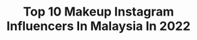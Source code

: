 ---
title: Top 10 Makeup Instagram Influencers In Malaysia In 2022
description: >-
  Find top makeup Instagram influencers in Malaysia in 2022. Most popular hashtags: #hudabeauty #makeup #stayathome.
platform: Instagram
hits: 108
text_top: Discover the most popular Instagram influencers on inBeat.
text_bottom: Our search engine aggregates 108 Instagram influencers like this in Malaysia for you to collaborate.
profiles:
  - username: "eatzzz7"
    fullname: >-
      !           🍒紀卜心
    bio: >-
      🌵ꉓꂦ꒒ꂦꋪŦꀎ꒒ ฅ•ω•ฅ ꒒ꀤŦꍟ🌵 🖥 Facebook 🔍紀卜心 🎨 Makeup trainee#Kimismakeupportfolio 📩📩📩🔜ellaine1779@gmail.com New✨ 牙齒矯正成果
    location: "Malaysia"
    followers: 814843
    engagement: 298
    commentsToLikes: 0.011782
    id: ck15suceaeuag0i19c5n98gtx
    verified: true
    hashtags: "#gracegift, #alittlemore, #10, #outfits"
  - username: "aishaliyana"
    fullname: >-
      Aisha Liyana
    bio: >-
      Part time YouTuber. Full time makeup enthusiast. 10% off FV with code NOVAISHA ✨ for business enquiries: aishaliyanakf@gmail.com [NO DM]
    location: "Malaysia"
    followers: 206933
    engagement: 169
    commentsToLikes: 0.023463
    id: ck5pyqizjxayz0i113wlvbdd7
    verified: false
    hashtags: "#toofacedbornthisway, #myantiageingjourney, #myjomalonelondon, #watsonsmy"
  - username: "maymichelle"
    fullname: >-
      Michelle Yong 🇲🇾
    bio: >-
      Founder of @haleskin.care 🍃 💄Freelance Professional Makeup Artist 📍Kota Kinabalu 👩🏼‍💻20
    location: "Malaysia"
    followers: 34674
    engagement: 388
    commentsToLikes: 0.010143
    id: ckap6rwcah67x0i78cx7g3qsi
    verified: false
    hashtags: "#misspetiteuniverseinternationalsabah, #staysafe, #stayhome, #pageantwithdignity"
  - username: "minghui.psd"
    fullname: >-
      李明慧// kl 🇲🇾
    bio: >-
      hi im ming hui! graphic design student who luvs art n makeup 🖍 :@minghui.ai @_rojakmalaysia ⁣ 💌 : leemh133@gmail.com⁣ (pr/collabs)
    location: "Malaysia"
    followers: 10258
    engagement: 978
    commentsToLikes: 0.131154
    id: ckaoyhxhwhloz0i78sb87c47l
    verified: false
    hashtags: "#svinfluencersbeautycrush, #stylevana, #positionsarianagrande, #positions"
  - username: "bellefleurmakeup"
    fullname: >-
      𝐁𝐄𝐋𝐋𝐄𝐅𝐋𝐄𝐔𝐑 𝐌𝐀𝐊𝐄𝐔𝐏®️
    bio: >-
      𝐀𝐥𝐛𝐚𝐧𝐢𝐚𝐧 𝐖𝐢𝐟𝐞𝐲 & 𝐌𝐨𝐦 🇦🇱💍👼🏽📧.Business:bellefleur-makeup@hotmail.com
    location: "Malaysia"
    followers: 63118
    engagement: 973
    commentsToLikes: 0.010398
    id: ck5c1992xup8i0i11jvqjpifq
    verified: false
    hashtags: "#babymama, #archiv, #ad"
  - username: "xtinaling_makeup"
    fullname: >-
      𝐂𝐡𝐫𝐢𝐬𝐭𝐢𝐧𝐚 𝐋𝐢𝐧𝐠
    bio: >-
      𝙁𝙤𝙪𝙣𝙙𝙚𝙧 𝙤𝙛 @xtina_imagestudio_makeup 𝙈𝙤𝙩𝙝𝙚𝙧 𝙤𝙛 @xtinamummy
    location: "Malaysia"
    followers: 45760
    engagement: 495
    commentsToLikes: 0.004816
    id: ck5q7qg2u2ocq0i117ozbk07o
    verified: false
    hashtags: "#f4f, #19weeks, #malaysia, #nanalingmakeup"
  - username: "nneve"
    fullname: >-
      Eve
    bio: >-
      💋 Makeup Enthusiast 🇲🇾🇵🇭
    location: "Malaysia"
    followers: 6648
    engagement: 523
    commentsToLikes: 0.029335
    id: ck0w20eaam11p0i194kj69ye9
    verified: false
    hashtags: "#facepaint, #sfxmakeup, #mylancomeexperience, #clarifiquemy"
  - username: "lilybrahim"
    fullname: >-
      @somethinkcycleworks
    bio: >-
      🇲🇾 Content Creator/ Youtuber 💄 Full time Makeup Artist @jiwakopidanbingsu ❤️ @bajulilylawa
    location: "Malaysia"
    followers: 110672
    engagement: 285
    commentsToLikes: 0.027808
    id: ck14l1a8gsd6j0i19vu5f4qeh
    verified: false
    hashtags: "#coveid, #raya2020, #rayapkp, #coveid2020"
  - username: "artistrybyfarah"
    fullname: >-
      𝑭𝒂𝒓𝒂𝒉 𝑵𝒂𝒔𝒊𝒓
    bio: >-
      Makeup & Fashion enthusiast Self taught MUA|Interior designer🎓 Hyderabad 🇵🇰 For Review/PR/Collaboration DM/Email
    location: "Malaysia"
    followers: 13347
    engagement: 371
    commentsToLikes: 0.772564
    id: ckaotqsfbx2xl0i781jlhkxzp
    verified: false
    hashtags: "#beautifybyamna, #glamgirlzbymahwish, #makeupideas, #jamescharlespalette"
  - username: "flackitsman"
    fullname: >-
      Aiman Shahiran
    bio: >-
      ⤹ NEW VIDEO ALERT 🚨 subscribe now! I love the confidence that makeup gives me!
    location: "Malaysia"
    followers: 89840
    engagement: 331
    commentsToLikes: 0.007531
    id: ck5chx30jrmcx0i11a1ho2zww
    verified: false
    hashtags: "#sephoramy, #gonudebutbetter, #rinduteruk, #rayapkp"
---